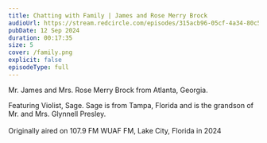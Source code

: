 ```yaml
---
title: Chatting with Family | James and Rose Merry Brock
audioUrl: https://stream.redcircle.com/episodes/315acb96-05cf-4a34-80c5-6792f4ab3530/stream.mp3
pubDate: 12 Sep 2024
duration: 00:17:35
size: 5
cover: /family.png
explicit: false
episodeType: full
---
```

Mr. James and Mrs. Rose Merry Brock from Atlanta, Georgia.

Featuring Violist, Sage. Sage is from Tampa, Florida and is the grandson of Mr. and Mrs. Glynnell Presley.\
\
Originally aired on 107.9 FM WUAF FM, Lake City, Florida in 2024